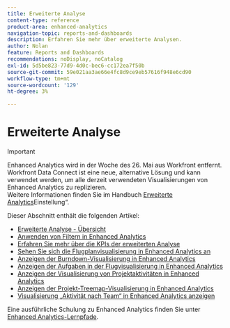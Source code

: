```yaml
---
title: Erweiterte Analyse
content-type: reference
product-area: enhanced-analytics
navigation-topic: reports-and-dashboards
description: Erfahren Sie mehr über erweiterte Analysen.
author: Nolan
feature: Reports and Dashboards
recommendations: noDisplay, noCatalog
exl-id: 5d5be823-77d9-4d0c-bec6-cc172ea7f50b
source-git-commit: 59e021aa3ae66e4fc8d9ce9eb57616f948e6cd90
workflow-type: tm+mt
source-wordcount: '129'
ht-degree: 3%

---
```


# Erweiterte Analyse

>[!IMPORTANT]
>
>Enhanced Analytics wird in der Woche des 26. Mai aus Workfront entfernt. Workfront Data Connect ist eine neue, alternative Lösung und kann verwendet werden, um alle derzeit verwendeten Visualisierungen von Enhanced Analytics zu replizieren. <br>Weitere Informationen finden Sie im Handbuch [Erweiterte Analytics](/help/quicksilver/product-announcements/announcements/enhanced-analytics-deprecation.md)Einstellung“.


Dieser Abschnitt enthält die folgenden Artikel:

* [Erweiterte Analyse - Übersicht](../enhanced-analytics/enhanced-analytics-overview.md)
* [Anwenden von Filtern in Enhanced Analytics](../enhanced-analytics/use-enhanced-analytics-filters.md)
* [Erfahren Sie mehr über die KPIs der erweiterten Analyse](../enhanced-analytics/understand-enhanced-analytics-kpis.md)
* [Sehen Sie sich die Flugplanvisualisierung in Enhanced Analytics an](../enhanced-analytics/flight-plan-overview.md)
* [Anzeigen der Burndown-Visualisierung in Enhanced Analytics](../enhanced-analytics/burndown-overview.md)
* [Anzeigen der Aufgaben in der Flugvisualisierung in Enhanced Analytics](../enhanced-analytics/tasks-in-flight-overview.md)
* [Anzeigen der Visualisierung von Projektaktivitäten in Enhanced Analytics](../enhanced-analytics/project-activity-overview.md)
* [Anzeigen der Projekt-Treemap-Visualisierung in Enhanced Analytics](../enhanced-analytics/project-treemap-overview.md)
* [Visualisierung „Aktivität nach Team“ in Enhanced Analytics anzeigen](../enhanced-analytics/activity-by-team-overview.md)
<!--
* [View the Resource capacity visualization in Enhanced analytics](../enhanced-analytics/resource-capacity-overview.md) 
* [View the Team capacity visualization in Enhanced analytics](../enhanced-analytics/team-capacity-overview.md) 
* [View Enhanced analytics visualizations by duration](../enhanced-analytics/view-enhanced-analytics-charts-duration.md)-->

<!--
  <li data-mc-conditions="QuicksilverOrClassic.Draft mode"><a href="../enhanced-analytics/trend-views-overview.md" class="MCXref xref" xrefformat="{para}">Trend views overview</a> </li>
  -->

Eine ausführliche Schulung zu Enhanced Analytics finden Sie unter [Enhanced Analytics-Lernpfade](https://one.workfront.com/s/enhanced-analytics-program).

